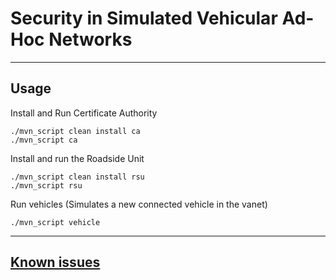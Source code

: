 # Security in Simulated Vehicular Ad-Hoc Networks

------------------------

## Usage

Install and Run Certificate Authority

```
./mvn_script clean install ca
./mvn_script ca
```

Install and run the Roadside Unit

```
./mvn_script clean install rsu
./mvn_script rsu
```

Run vehicles (Simulates a new connected vehicle in the vanet)

```
./mvn_script vehicle
```

------------------------

## [Known issues](https://github.com/3ximus/vanet-security/labels/bug)
